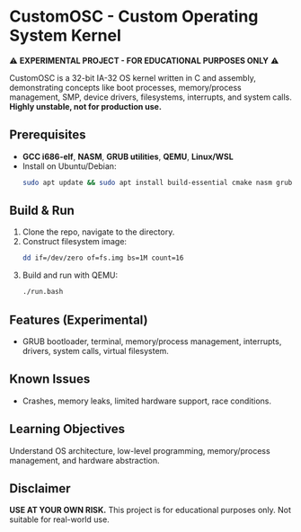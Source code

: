 # CustomOSC - Custom Operating System Kernel

⚠️ **EXPERIMENTAL PROJECT - FOR EDUCATIONAL PURPOSES ONLY** ⚠️

CustomOSC is a 32-bit IA-32 OS kernel written in C and assembly, demonstrating concepts like boot processes, memory/process management, SMP, device drivers, filesystems, interrupts, and system calls. **Highly unstable, not for production use.**

## Prerequisites

- **GCC i686-elf**, **NASM**, **GRUB utilities**, **QEMU**, **Linux/WSL**
- Install on Ubuntu/Debian:
   ```bash
   sudo apt update && sudo apt install build-essential cmake nasm grub-pc-bin xorriso qemu-system-x86
   ```

## Build & Run

1. Clone the repo, navigate to the directory.
2. Construct filesystem image:
   ```bash
   dd if=/dev/zero of=fs.img bs=1M count=16
   ```
2. Build and run with QEMU:
    ```bash
   ./run.bash
    ```

## Features (Experimental)

- GRUB bootloader, terminal, memory/process management, interrupts, drivers, system calls, virtual filesystem.

## Known Issues

- Crashes, memory leaks, limited hardware support, race conditions.

## Learning Objectives

Understand OS architecture, low-level programming, memory/process management, and hardware abstraction.

## Disclaimer

**USE AT YOUR OWN RISK.** This project is for educational purposes only. Not suitable for real-world use.
